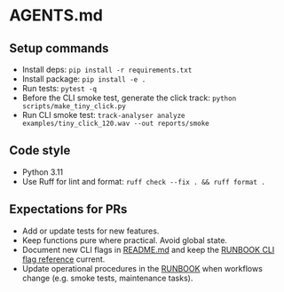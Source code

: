 # AGENTS.md

## Setup commands
- Install deps: `pip install -r requirements.txt`
- Install package: `pip install -e .`
- Run tests: `pytest -q`
- Before the CLI smoke test, generate the click track: `python scripts/make_tiny_click.py`
- Run CLI smoke test: `track-analyser analyze examples/tiny_click_120.wav --out reports/smoke`

## Code style
- Python 3.11
- Use Ruff for lint and format: `ruff check --fix . && ruff format .`

## Expectations for PRs
- Add or update tests for new features.
- Keep functions pure where practical. Avoid global state.
- Document new CLI flags in [README.md](README.md) and keep the [RUNBOOK CLI flag reference](RUNBOOK.md#cli-flag-reference) current.
- Update operational procedures in the [RUNBOOK](RUNBOOK.md) when workflows change (e.g. smoke tests, maintenance tasks).
